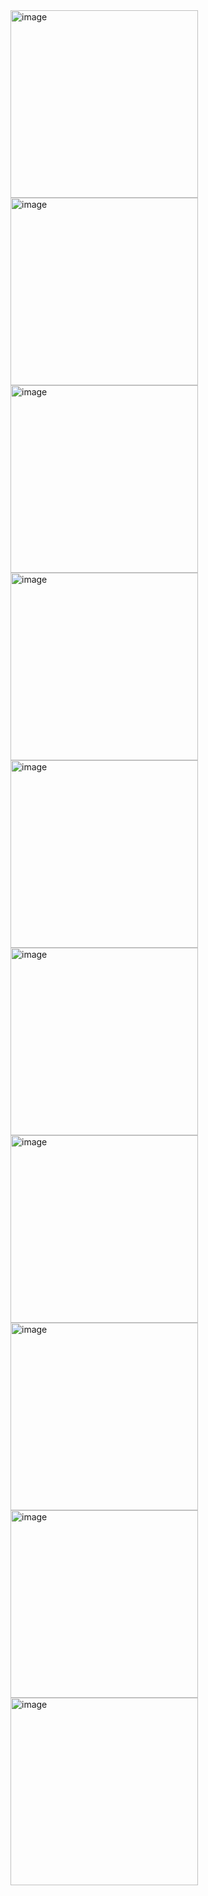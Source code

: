 <img src="https://github.com/sakriya777/todoappclass/blob/master/images/aa.gif" width="300" alt="image">
<img src="https://github.com/sakriya777/todoappclass/blob/master/images/Screenshot_1617386985.png" width="300" alt="image">
<img src="https://github.com/sakriya777/todoappclass/blob/master/images/Screenshot_1617387007.png" width="300" alt="image">
<img src="https://github.com/sakriya777/todoappclass/blob/master/images/Screenshot_1617387054.png" width="300" alt="image">
<img src="https://github.com/sakriya777/todoappclass/blob/master/images/Screenshot_1617387057.png" width="300" alt="image">
<img src="https://github.com/sakriya777/todoappclass/blob/master/images/Screenshot_1617387065.png" width="300" alt="image">
<img src="https://github.com/sakriya777/todoappclass/blob/master/images/Screenshot_1617387074.png" width="300" alt="image">
<img src="https://github.com/sakriya777/todoappclass/blob/master/images/Screenshot_1617387094.png" width="300" alt="image">
<img src="https://github.com/sakriya777/todoappclass/blob/master/images/Screenshot_1617387100.png" width="300" alt="image">
<img src="https://github.com/sakriya777/todoappclass/blob/master/images/Screenshot_1617387106.png" width="300" alt="image">

